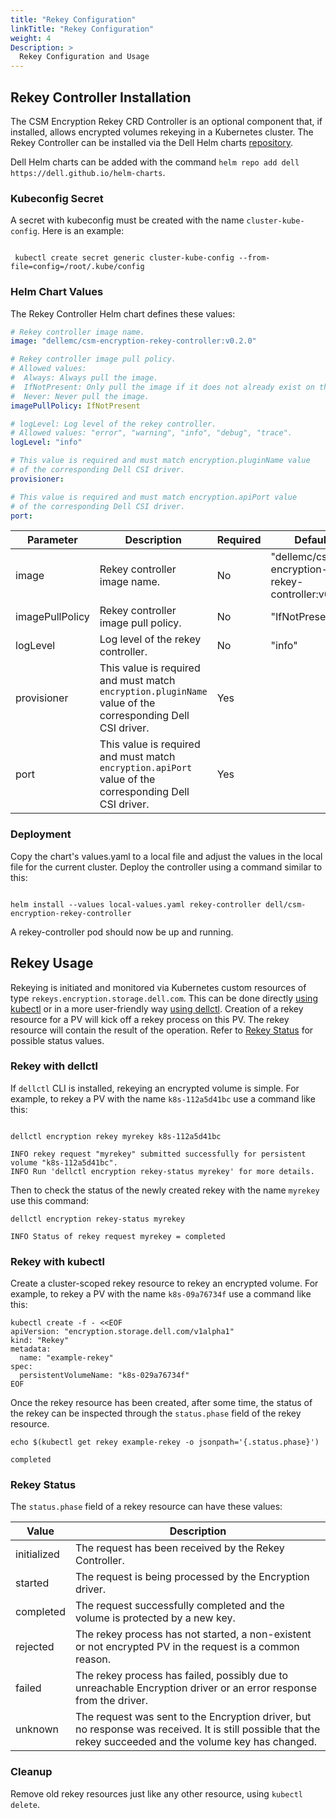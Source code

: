 ```yaml
---
title: "Rekey Configuration"
linkTitle: "Rekey Configuration"
weight: 4
Description: >
  Rekey Configuration and Usage
---
```


## Rekey Controller Installation

The CSM Encryption Rekey CRD Controller is an optional component that, if installed, allows encrypted volumes rekeying in a
Kubernetes cluster. The Rekey Controller can be installed via the Dell Helm charts [repository](https://github.com/dell/helm-charts).

Dell Helm charts can be added with the command `helm repo add dell https://dell.github.io/helm-charts`.

### Kubeconfig Secret

A secret with kubeconfig must be created with the name `cluster-kube-config`. Here is an example:  

```shell

 kubectl create secret generic cluster-kube-config --from-file=config=/root/.kube/config
```

### Helm Chart Values

The Rekey Controller Helm chart defines these values:

```yaml
# Rekey controller image name.
image: "dellemc/csm-encryption-rekey-controller:v0.2.0"

# Rekey controller image pull policy.
# Allowed values:
#  Always: Always pull the image.
#  IfNotPresent: Only pull the image if it does not already exist on the node.
#  Never: Never pull the image.
imagePullPolicy: IfNotPresent

# logLevel: Log level of the rekey controller.
# Allowed values: "error", "warning", "info", "debug", "trace".
logLevel: "info"

# This value is required and must match encryption.pluginName value
# of the corresponding Dell CSI driver.
provisioner:

# This value is required and must match encryption.apiPort value
# of the corresponding Dell CSI driver.
port:
```

| Parameter | Description | Required | Default |
| --------- | ----------- | -------- | ------- |
| image | Rekey controller image name. | No | "dellemc/csm-encryption-rekey-controller:v0.2.0" |
| imagePullPolicy | Rekey controller image pull policy. | No | "IfNotPresent" |
| logLevel | Log level of the rekey controller. | No | "info" |
| provisioner | This value is required and must match `encryption.pluginName` value of the corresponding Dell CSI driver. | Yes | |
| port | This value is required and must match `encryption.apiPort` value of the corresponding Dell CSI driver. | Yes | |

### Deployment

Copy the chart's values.yaml to a local file and adjust the values in the local file for the current cluster.
Deploy the controller using a command similar to this:

```shell

helm install --values local-values.yaml rekey-controller dell/csm-encryption-rekey-controller
```

A rekey-controller pod should now be up and running.

## Rekey Usage

Rekeying is initiated and monitored via Kubernetes custom resources of type `rekeys.encryption.storage.dell.com`.
This can be done directly [using kubectl](#rekey-with-kubectl) or in a more user-friendly way [using dellctl](#rekey-with-dellctl).
Creation of a rekey resource for a PV will kick off a rekey process on this PV. The rekey resource will contain the result 
of the operation. Refer to [Rekey Status](#rekey-status) for possible status values.

### Rekey with dellctl

If `dellctl` CLI is installed, rekeying an encrypted volume is simple. 
For example, to rekey a PV with the name `k8s-112a5d41bc` use a command like this:

```shell

dellctl encryption rekey myrekey k8s-112a5d41bc
```
```
INFO rekey request "myrekey" submitted successfully for persistent volume "k8s-112a5d41bc".
INFO Run 'dellctl encryption rekey-status myrekey' for more details.
```

Then to check the status of the newly created rekey with the name `myrekey` use this command:

```shell
dellctl encryption rekey-status myrekey
```
```
INFO Status of rekey request myrekey = completed
```

### Rekey with kubectl

Create a cluster-scoped rekey resource to rekey an encrypted volume. 
For example, to rekey a PV with the name `k8s-09a76734f` use a command like this:

```shell
kubectl create -f - <<EOF
apiVersion: "encryption.storage.dell.com/v1alpha1"
kind: "Rekey"
metadata:
  name: "example-rekey"
spec:
  persistentVolumeName: "k8s-029a76734f"
EOF
```

Once the rekey resource has been created, after some time, the status of 
the rekey can be inspected through the `status.phase` field of the rekey resource.

```shell
echo $(kubectl get rekey example-rekey -o jsonpath='{.status.phase}')
```
```
completed
```

### Rekey Status

The `status.phase` field of a rekey resource can have these values:

| Value | Description |
| ----- | ----------- |
| initialized | The request has been received by the Rekey Controller. |
| started | The request is being processed by the Encryption driver. |
| completed | The request successfully completed and the volume is protected by a new key. |
| rejected | The rekey process has not started, a non-existent or not encrypted PV in the request is a common reason. |
| failed | The rekey process has failed, possibly due to unreachable Encryption driver or an error response from the driver. |
| unknown | The request was sent to the Encryption driver, but no response was received. It is still possible that the rekey succeeded and the volume key has changed. |

### Cleanup

Remove old rekey resources just like any other resource, using `kubectl delete`.

